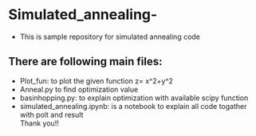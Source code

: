 # Simulated_annealing-
* This is sample repository for simulated annealing code
## There are following main files:
* Plot_fun: to plot the given function z= x^2+y^2
* Anneal.py to find optimization value
* basinhopping.py: to explain optimization with available scipy function
* simulated_annealing.ipynb: is a notebook to explain all code togather with polt and result\
Thank you!!
